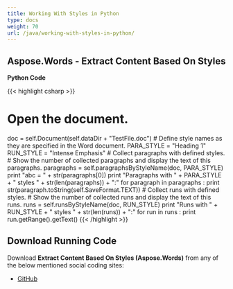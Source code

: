 ```yaml
---
title: Working With Styles in Python
type: docs
weight: 70
url: /java/working-with-styles-in-python/
---
```


## **Aspose.Words - Extract Content Based On Styles**
**Python Code**

{{< highlight csharp >}}
# Open the document.
doc = self.Document(self.dataDir + "TestFile.doc")
\# Define style names as they are specified in the Word document.
PARA_STYLE = "Heading 1"
RUN_STYLE = "Intense Emphasis"
\# Collect paragraphs with defined styles.
\# Show the number of collected paragraphs and display the text of this paragraphs.
paragraphs = self.paragraphsByStyleName(doc, PARA_STYLE)
print "abc = " + str(paragraphs[0])
print "Paragraphs with " + PARA_STYLE + " styles " + str(len(paragraphs)) + ":"
for paragraph in paragraphs :
    print str(paragraph.toString(self.SaveFormat.TEXT))
\# Collect runs with defined styles.
\# Show the number of collected runs and display the text of this runs.
runs = self.runsByStyleName(doc, RUN_STYLE)
print "Runs with " + RUN_STYLE + " styles " + str(len(runs)) + ":"
for run in runs :
    print run.getRange().getText()
{{< /highlight >}}
## **Download Running Code**
Download **Extract Content Based On Styles (Aspose.Words)** from any of the below mentioned social coding sites:

- [GitHub](https://github.com/aspose-words/Aspose.Words-for-Java/blob/master/Plugins/Aspose_Words_Java_for_Python/tests/programmingwithdocuments/workingwithstyles/extractcontentbasedonstyles/ExtractContentBasedOnStyles.py)
